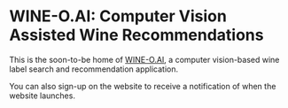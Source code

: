 # WINE-O.AI: Computer Vision Assisted Wine Recommendations

This is the soon-to-be home of [WINE-O.AI](http://wine-o.ai), a computer vision-based wine label search and recommendation application. 

You can also sign-up on the website to receive a notification of when the website launches.
